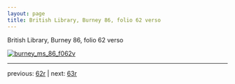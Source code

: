 ```yaml
---
layout: page
title: British Library, Burney 86, folio 62 verso
---
```


British Library, Burney 86, folio 62 verso

[![burney_ms_86_f062v](http://www.homermultitext.org/iipsrv?IIIF=/project/homer/pyramidal/deepzoom/bl/burney86imgs/v1/burney_ms_86_f062v.tif/full/800,/0/default.jpg)](http://www.homermultitext.org/ict2/?urn=urn:cite2:bl:burney86imgs.v1:burney_ms_86_f062v) 

---

previous:  [62r](../62r/) | next: [63r](../63r/)